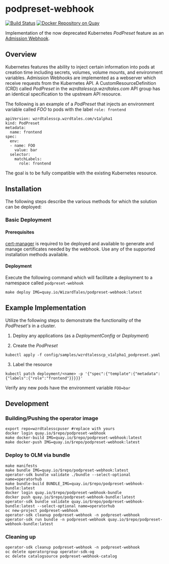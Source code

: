 # podpreset-webhook

[![Build Status](https://github.com/WizardTales/podpreset-webhook-ng/workflows/push/badge.svg?branch=master)](https://github.com/WizardTales/podpreset-webhook/actions?workflow=push) [![Docker Repository on Quay](https://quay.io/repository/WizardTales/podpreset-webhook/status "Docker Repository on Quay")](https://quay.io/repository/WizardTales/podpreset-webhook)

Implementation of the now deprecated Kubernetes _PodPreset_ feature as an [Admission Webhook](https://kubernetes.io/docs/reference/access-authn-authz/extensible-admission-controllers/).

## Overview

Kubernetes features the ability to inject certain information into pods at creation time including secrets, volumes, volume mounts, and environment variables. Admission Webhooks are implemented as a webserver which receive requests from the Kubernetes API. A CustomResourceDefinition (CRD) called _PodPreset_ in the _wzrdtalesscp.wzrdtales.com_ API group has an identical specification to the upstream API resource.

The following is an example of a _PodPreset_ that injects an environment variable called _FOO_ to pods with the label `role: frontend`

```
apiVersion: wzrdtalesscp.wzrdtales.com/v1alpha1
kind: PodPreset
metadata:
  name: frontend
spec:
  env:
  - name: FOO
    value: bar
  selector:
    matchLabels:
      role: frontend
```

The goal is to be fully compatible with the existing Kubernetes resource.

## Installation

The following steps describe the various methods for which the solution can be deployed:

### Basic Deployment

#### Prerequisites

[cert-manager](https://cert-manager.io/docs) is required to be deployed and available to generate and manage certificates needed by the webhook. Use any of the supported installation methods available.

#### Deployment

Execute the following command which will facilitate a deployment to a namespace called `podpreset-webhook`

```shell
make deploy IMG=quay.io/WizardTales/podpreset-webhook:latest
```
## Example Implementation

Utilize the following steps to demonstrate the functionality of the _PodPreset's_ in a cluster.

1. Deploy any applications (as a _DeploymentConfig_ or _Deployment_)

2. Create the _PodPreset_

```
kubectl apply -f config/samples/wzrdtalesscp_v1alpha1_podpreset.yaml
```

3. Label the resource

```
kubectl patch deployment/<name> -p '{"spec":{"template":{"metadata":{"labels":{"role":"frontend"}}}}}'
```

Verify any new pods have the environment variable `FOO=bar`

## Development

### Building/Pushing the operator image

```shell
export repo=wzrdtalesscpuser #replace with yours
docker login quay.io/$repo/podpreset-webhook
make docker-build IMG=quay.io/$repo/podpreset-webhook:latest
make docker-push IMG=quay.io/$repo/podpreset-webhook:latest
```

### Deploy to OLM via bundle

```shell
make manifests
make bundle IMG=quay.io/$repo/podpreset-webhook:latest
operator-sdk bundle validate ./bundle --select-optional name=operatorhub
make bundle-build BUNDLE_IMG=quay.io/$repo/podpreset-webhook-bundle:latest
docker login quay.io/$repo/podpreset-webhook-bundle
docker push quay.io/$repo/podpreset-webhook-bundle:latest
operator-sdk bundle validate quay.io/$repo/podpreset-webhook-bundle:latest --select-optional name=operatorhub
oc new-project podpreset-webhook
operator-sdk cleanup podpreset-webhook -n podpreset-webhook
operator-sdk run bundle -n podpreset-webhook quay.io/$repo/podpreset-webhook-bundle:latest
```
### Cleaning up

```shell
operator-sdk cleanup podpreset-webhook -n podpreset-webhook
oc delete operatorgroup operator-sdk-og
oc delete catalogsource podpreset-webhook-catalog
```